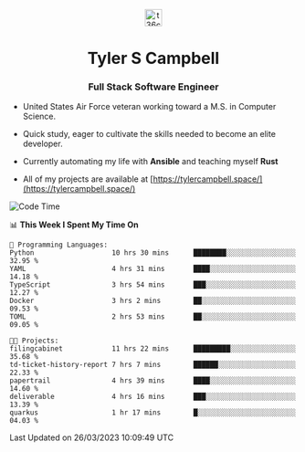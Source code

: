<p align="center">
<a href="https://www.linkedin.com/in/t36campbell" target="blank"><img align="center" src="https://ik.imagekit.io/t36campbell/Portfolio/linkedin.png.original_m8bbGgPh6.png" alt="t36campbell" height="30" width="30" /></a>
</p>
<h1 align="center">Tyler S Campbell</h1>
<h3 align="center">Full Stack Software Engineer</h3>

* United States Air Force veteran working toward a M.S. in Computer Science.

* Quick study, eager to cultivate the skills needed to become an elite developer.

* Currently automating my life with **Ansible** and teaching myself **Rust**

* All of my projects are available at [https://tylercampbell.space/](https://tylercampbell.space/)

<!--START_SECTION:waka-->
![Code Time](http://img.shields.io/badge/Code%20Time-2%2C316%20hrs%2057%20mins-blue)

📊 **This Week I Spent My Time On** 

```text
💬 Programming Languages: 
Python                   10 hrs 30 mins      ████████░░░░░░░░░░░░░░░░░   32.95 % 
YAML                     4 hrs 31 mins       ████░░░░░░░░░░░░░░░░░░░░░   14.18 % 
TypeScript               3 hrs 54 mins       ███░░░░░░░░░░░░░░░░░░░░░░   12.27 % 
Docker                   3 hrs 2 mins        ██░░░░░░░░░░░░░░░░░░░░░░░   09.53 % 
TOML                     2 hrs 53 mins       ██░░░░░░░░░░░░░░░░░░░░░░░   09.05 % 

🐱‍💻 Projects: 
filingcabinet            11 hrs 22 mins      █████████░░░░░░░░░░░░░░░░   35.68 % 
td-ticket-history-report 7 hrs 7 mins        ██████░░░░░░░░░░░░░░░░░░░   22.33 % 
papertrail               4 hrs 39 mins       ████░░░░░░░░░░░░░░░░░░░░░   14.60 % 
deliverable              4 hrs 16 mins       ███░░░░░░░░░░░░░░░░░░░░░░   13.39 % 
quarkus                  1 hr 17 mins        █░░░░░░░░░░░░░░░░░░░░░░░░   04.03 % 
```


 Last Updated on 26/03/2023 10:09:49 UTC
<!--END_SECTION:waka-->
